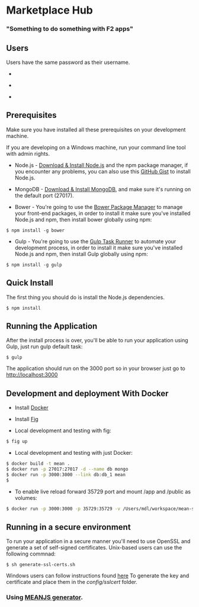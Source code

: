 # Marketplace Hub
### "Something to do something with F2 apps"

## Users

Users have the same password as their username.

* ```company1 - viewing access to company2, company3
* ```company2 - viewing access to company3
* ```company3

## Prerequisites
Make sure you have installed all these prerequisites on your development machine. 

If you are developing on a Windows machine, run your command line tool with admin rights.

* Node.js - [Download & Install Node.js](http://www.nodejs.org/download/) and the npm package manager, if you encounter any problems, you can also use this [GitHub Gist](https://gist.github.com/isaacs/579814) to install Node.js.
* MongoDB - [Download & Install MongoDB](http://www.mongodb.org/downloads), and make sure it's running on the default port (27017).

* Bower - You're going to use the [Bower Package Manager](http://bower.io/) to manage your front-end packages, in order to install it make sure you've installed Node.js and npm, then install bower globally using npm:

```
$ npm install -g bower
```

* Gulp - You're going to use the [Gulp Task Runner](http://gulpjs.com/) to automate your development process, in order to install it make sure you've installed Node.js and npm, then install Gulp globally using npm:

```
$ npm install -g gulp
```

## Quick Install

The first thing you should do is install the Node.js dependencies. 

```
$ npm install
```

## Running the Application
After the install process is over, you'll be able to run your application using Gulp, just run gulp default task:

```
$ gulp
```

The application should run on the 3000 port so in your browser just go to [http://localhost:3000](http://localhost:3000)

## Development and deployment With Docker

* Install [Docker](http://www.docker.com/)
* Install [Fig](https://github.com/orchardup/fig)

* Local development and testing with fig: 
```bash
$ fig up
```

* Local development and testing with just Docker:
```bash
$ docker build -t mean .
$ docker run -p 27017:27017 -d --name db mongo
$ docker run -p 3000:3000 --link db:db_1 mean
$
```

* To enable live reload forward 35729 port and mount /app and /public as volumes:
```bash
$ docker run -p 3000:3000 -p 35729:35729 -v /Users/mdl/workspace/mean-stack/mean/public:/home/mean/public -v /Users/mdl/workspace/mean-stack/mean/app:/home/mean/app --link db:db_1 mean
```

## Running in a secure environment
To run your application in a secure manner you'll need to use OpenSSL and generate a set of self-signed certificates. Unix-based users can use the following commnad: 
```
$ sh generate-ssl-certs.sh
```
Windows users can follow instructions found [here](http://www.websense.com/support/article/kbarticle/How-to-use-OpenSSL-and-Microsoft-Certification-Authority)
To generate the key and certificate and place them in the *config/sslcert* folder.

### Using [MEANJS generator](http://meanjs.org/docs.html). 

